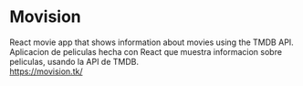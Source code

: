 # Movision
React movie app that shows information about movies using the TMDB API.<br>
Aplicacion de peliculas hecha con React que muestra informacion sobre peliculas, usando la API de TMDB.<br>
https://movision.tk/
